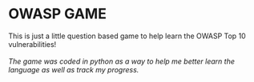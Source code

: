 # OWASP GAME

This is just a little question based game to help learn the OWASP Top 10 vulnerabilities! <br>
<br>
<i>The game was coded in python as a way to help me better learn the language as well as track my progress.</i>
